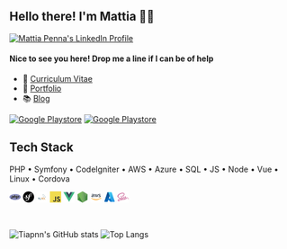 ## Hello there! I'm Mattia 👋🏼

<a href="https://www.linkedin.com/in/tiapnn/">
  <img src="https://www.vectorlogo.zone/logos/linkedin/linkedin-icon.svg" alt="Mattia Penna's LinkedIn Profile" height="30" width="30">
</a>

#### Nice to see you here! Drop me a line if I can be of help

- 📝 [Curriculum Vitae](https://drive.google.com/file/d/1drn7XpSwrwkWbm2QNQUduaDir8V5fAVA/view?usp=sharing)
- 💼 [Portfolio](https://mattiapenna.dev/)
- 📚 [Blog](https://www.ambidestro.it/)

[![Google Playstore](https://img.shields.io/badge/-My_Android_apps-gray?style=flat&logo=Google-Play&logoColor=white)](https://play.google.com/store/apps/developer?id=PNZ+Devs)
[![Google Playstore](https://img.shields.io/badge/-My_iOS_apps-gray?style=flat&logo=Apple&logoColor=white)](https://apps.apple.com/us/developer/mattia-penna/id1604956358)

## Tech Stack
PHP • Symfony • CodeIgniter • AWS • Azure • SQL • JS • Node • Vue • Linux • Cordova

<code><img height="20" src="https://raw.githubusercontent.com/github/explore/80688e429a7d4ef2fca1e82350fe8e3517d3494d/topics/php/php.png"></code>
<code><img height="20" src="https://raw.githubusercontent.com/github/explore/80688e429a7d4ef2fca1e82350fe8e3517d3494d/topics/symfony/symfony.png"></code>
<code><img height="20" src="https://raw.githubusercontent.com/github/explore/80688e429a7d4ef2fca1e82350fe8e3517d3494d/topics/mysql/mysql.png"></code>
<code><img height="20" src="https://raw.githubusercontent.com/github/explore/80688e429a7d4ef2fca1e82350fe8e3517d3494d/topics/javascript/javascript.png"></code>
<code><img height="20" src="https://raw.githubusercontent.com/github/explore/80688e429a7d4ef2fca1e82350fe8e3517d3494d/topics/vue/vue.png"></code>
<code><img height="20" src="https://raw.githubusercontent.com/github/explore/80688e429a7d4ef2fca1e82350fe8e3517d3494d/topics/nodejs/nodejs.png"></code>
<code><img height="20" src="https://raw.githubusercontent.com/github/explore/80688e429a7d4ef2fca1e82350fe8e3517d3494d/topics/aws/aws.png"></code>
<code><img height="20" src="https://raw.githubusercontent.com/github/explore/80688e429a7d4ef2fca1e82350fe8e3517d3494d/topics/azure/azure.png"></code>
<code><img height="20" src="https://raw.githubusercontent.com/github/explore/80688e429a7d4ef2fca1e82350fe8e3517d3494d/topics/sass/sass.png"></code>


<br>

![Tiapnn's GitHub stats](https://github-readme-stats.vercel.app/api?username=tiapnn&show_icons=true&theme=vue-dark)
![Top Langs](https://github-readme-stats.vercel.app/api/top-langs/?username=tiapnn&show_icons=true&theme=vue-dark)


